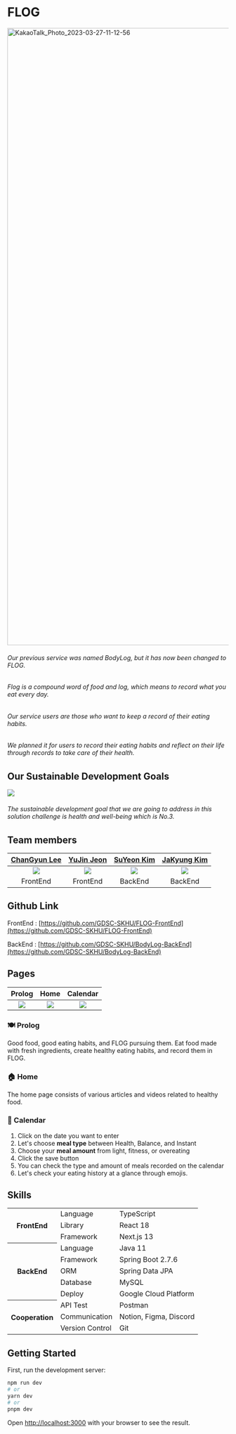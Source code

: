 # FLOG

<img width="1405" alt="KakaoTalk_Photo_2023-03-27-11-12-56" src="https://user-images.githubusercontent.com/72643542/227824500-19acf1a9-7288-4946-ba4e-9e03a5d8dbf1.png">

###### Our previous service was named BodyLog, but it has now been changed to FLOG.

###### Flog is a compound word of food and log, which means to record what you eat every day.

###### Our service users are those who want to keep a record of their eating habits.

###### We planned it for users to record their eating habits and reflect on their life through records to take care of their health.

## Our Sustainable Development Goals

<img src="https://user-images.githubusercontent.com/80957486/229124997-416b5db6-8750-47b2-ad98-008369efa3a7.png" style="max-width: 200px; max-height: 200px;">

###### The sustainable development goal that we are going to address in this solution challenge is health and well-being which is No.3.

## Team members

|            [ChanGyun Lee](https://github.com/lgyn10)             |              [YuJin Jeon](https://github.com/yuj2n)               |            [SuYeon Kim](https://github.com/tndusy27)             |            [JaKyung Kim](https://github.com/jkkj0414)            |
| :--------------------------------------------------------------: | :---------------------------------------------------------------: | :--------------------------------------------------------------: | :--------------------------------------------------------------: |
| <img src="https://avatars.githubusercontent.com/u/72643542?v=4"> | <img src="https://avatars.githubusercontent.com/u/101913688?v=4"> | <img src="https://avatars.githubusercontent.com/u/80027082?v=4"> | <img src="https://avatars.githubusercontent.com/u/80957486?v=4"> |
|                             FrontEnd                             |                             FrontEnd                              |                             BackEnd                              |                             BackEnd                              |

## Github Link

FrontEnd : [https://github.com/GDSC-SKHU/FLOG-FrontEnd](https://github.com/GDSC-SKHU/FLOG-FrontEnd)

BackEnd : [https://github.com/GDSC-SKHU/BodyLog-BackEnd](https://github.com/GDSC-SKHU/BodyLog-BackEnd)

## Pages

|                                                      Prolog                                                       |                                                       Home                                                        |                                                     Calendar                                                      |
| :---------------------------------------------------------------------------------------------------------------: | :---------------------------------------------------------------------------------------------------------------: | :---------------------------------------------------------------------------------------------------------------: |
| <img src="https://user-images.githubusercontent.com/80957486/229153189-c0942168-e73c-480c-8192-f0ab2c6010e8.gif"> | <img src="https://user-images.githubusercontent.com/80957486/229150515-096abb9d-25dd-4dc1-87c5-aa58218673f8.gif"> | <img src="https://user-images.githubusercontent.com/80957486/229155439-a9bd9f6c-c509-4824-ad1f-736018f7495b.gif"> |

### 🍽 Prolog

Good food, good eating habits, and FLOG pursuing them.
Eat food made with fresh ingredients, create healthy eating habits, and record them in FLOG.

### 🏠 Home

The home page consists of various articles and videos related to healthy food.

### 📅 Calendar

1. Click on the date you want to enter
2. Let's choose **meal type** between Health, Balance, and Instant
3. Choose your **meal amount** from light, fitness, or overeating
4. Click the save button
5. You can check the type and amount of meals recorded on the calendar
6. Let's check your eating history at a glance through emojis.

## Skills

<table>
   <tr><th rowspan="3">FrontEnd</th><td>Language</td><td>TypeScript</td></tr>
	<tr><td>Library</td><td>React 18</td></tr>
	<tr><td>Framework</td><td>Next.js 13</td></tr>
	<tr><th rowspan="5">BackEnd</th><td>Language</td><td>Java 11</td></tr>
	<tr><td>Framework</td><td>Spring Boot 2.7.6</td></tr>
	<tr><td>ORM</td><td>Spring Data JPA</td></tr>
	<tr><td>Database</td><td>MySQL</td></tr>
	<tr><td>Deploy</td><td>Google Cloud Platform</td></tr>
	<tr><th rowspan="3">Cooperation</th><td>API Test</td><td>Postman</td></tr>
	<tr><td>Communication</td><td>Notion, Figma, Discord</td></tr>
	<tr><td>Version Control</td><td>Git</td></tr>
</table>

## Getting Started

First, run the development server:

```bash
npm run dev
# or
yarn dev
# or
pnpm dev
```

Open [http://localhost:3000](http://localhost:3000) with your browser to see the result.
